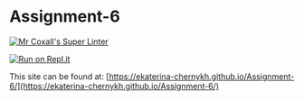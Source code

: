 # Assignment-6

[![Mr Coxall's Super Linter](https://github.com/ekaterina-chernykh/Assignment-6/workflows/Mr%20Coxall's%20Super%20Linter/badge.svg)](https://github.com/ekaterina-chernykh/Assignment-6/actions)

[![Run on Repl.it](https://repl.it/badge/github/ekaterina-chernykh/Assignment-6)](https://repl.it/github/ekaterina-chernykh/Assignment-6)

This site can be found at: [https://ekaterina-chernykh.github.io/Assignment-6/](https://ekaterina-chernykh.github.io/Assignment-6/)
